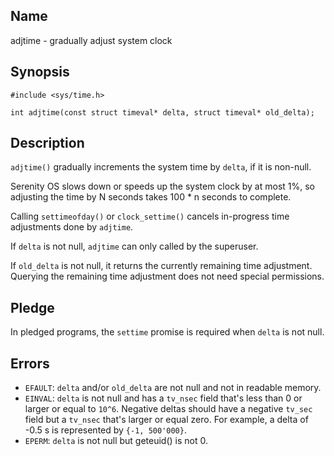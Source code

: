 ## Name

adjtime - gradually adjust system clock

## Synopsis

```**c++
#include <sys/time.h>

int adjtime(const struct timeval* delta, struct timeval* old_delta);
```

## Description

`adjtime()` gradually increments the system time by `delta`, if it is non-null.

Serenity OS slows down or speeds up the system clock by at most 1%, so adjusting the time by N seconds takes 100 \* n seconds to complete.

Calling `settimeofday()` or `clock_settime()` cancels in-progress time adjustments done by `adjtime`.

If `delta` is not null, `adjtime` can only called by the superuser.

If `old_delta` is not null, it returns the currently remaining time adjustment. Querying the remaining time adjustment does not need special permissions.

## Pledge

In pledged programs, the `settime` promise is required when `delta` is not null.

## Errors

-   `EFAULT`: `delta` and/or `old_delta` are not null and not in readable memory.
-   `EINVAL`: `delta` is not null and has a `tv_nsec` field that's less than 0 or larger or equal to `10^6`. Negative deltas should have a negative `tv_sec` field but a `tv_nsec` that's larger or equal zero. For example, a delta of -0.5 s is represented by `{-1, 500'000}`.
-   `EPERM`: `delta` is not null but geteuid() is not 0.
